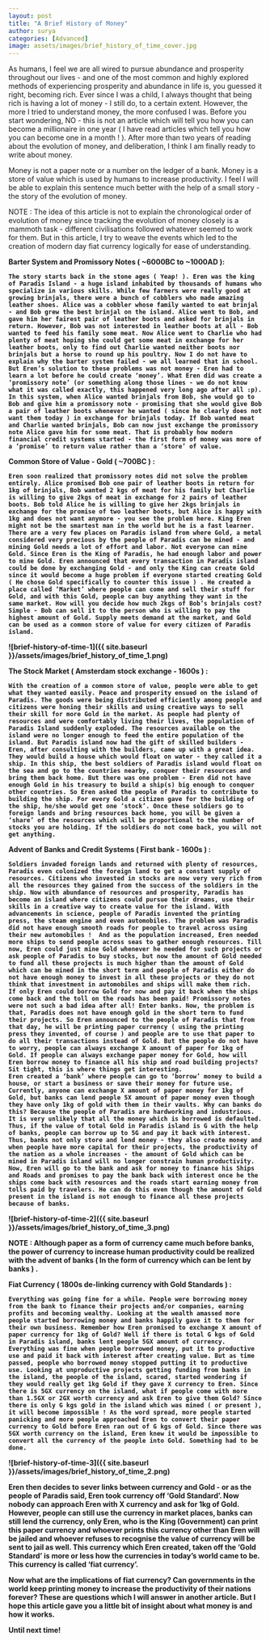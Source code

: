 ```yaml
---
layout: post
title: "A Brief History of Money"
author: surya
categories: [Advanced]
image: assets/images/brief_history_of_time_cover.jpg
---
```


As humans, I feel we are all wired to pursue abundance and prosperity throughout our lives - and one of the most common and highly explored methods of experiencing prosperity and abundance in life is, you guessed it right, becoming rich. Ever since I was a child, I always thought that being rich is having a lot of money - I still do, to a certain extent. However, the more I tried to understand money, the more confused I was. Before you start wondering, NO - this is not an article which will tell you how you can become a millionaire in one year ( I have read articles which tell you how you can become one in a month ! ). After more than two years of reading about the evolution of money, and deliberation, I think I am finally ready to write about money. 

Money is not a paper note or a number on the ledger of a bank. Money is a store of value which is used by humans to increase productivity. I feel I will be able to explain this sentence much better with the help of a small story - the story of the evolution of money.

NOTE : The idea of this article is not to explain the chronological order of evolution of money since tracking the evolution of money closely is a mammoth task - different civilisations followed whatever seemed to work for them. But in this article, I try to weave the events which led to the creation of modern day fiat currency logically for ease of understanding.

<b>Barter System and Promissory Notes ( ~6000BC to ~1000AD ):<b>

    The story starts back in the stone ages ( Yeap! ). Eren was the king of Paradis Island - a huge island inhabited by thousands of humans who specialize in various skills. While few farmers were really good at growing brinjals, there were a bunch of cobblers who made amazing leather shoes. Alice was a cobbler whose family wanted to eat brinjal - and Bob grew the best brinjal on the island. Alice went to Bob, and gave him her fairest pair of leather boots and asked for brinjals in return. However, Bob was not interested in leather boots at all - Bob wanted to feed his family some meat. Now Alice went to Charlie who had plenty of meat hoping she could get some meat in exchange for her leather boots, only to find out Charlie wanted neither boots nor brinjals but a horse to round up his poultry. Now I do not have to explain why the barter system failed - we all learned that in school. But Eren’s solution to these problems was not money - Eren had to learn a lot before he could create ‘money’. What Eren did was create a ‘promissory note’ (or something along those lines - we do not know what it was called exactly, this happened very long ago after all :p). In this system, when Alice wanted brinjals from Bob, she would go to Bob and give him a promissory note - promising that she would give Bob a pair of leather boots whenever he wanted ( since he clearly does not want them today ) in exchange for brinjals today. If Bob wanted meat and Charlie wanted brinjals, Bob can now just exchange the promissory note Alice gave him for some meat. That is probably how modern financial credit systems started - the first form of money was more of a ‘promise’ to return value rather than a ‘store’ of value.

<b>Common Store of Value - Gold ( ~700BC ) :</b>

    Eren soon realized that promissory notes did not solve the problem entirely. Alice promised Bob one pair of leather boots in return for 1kg of brinjals, Bob wanted 2 kgs of meat for his family but Charlie is willing to give 2kgs of meat in exchange for 2 pairs of leather boots. Bob told Alice he is willing to give her 2kgs brinjals in exchange for the promise of two leather boots, but Alice is happy with 1kg and does not want anymore - you see the problem here. King Eren might not be the smartest man in the world but he is a fast learner. There are a very few places on Paradis island from where Gold, a metal considered very precious by the people of Paradis can be mined - and mining Gold needs a lot of effort and labor. Not everyone can mine Gold. Since Eren is the King of Paradis, he had enough labor and power to mine Gold. Eren announced that every transaction in Paradis island could be done by exchanging Gold - and only the King can create Gold since it would become a huge problem if everyone started creating Gold ( He chose Gold specifically to counter this issue ) . He created a place called ‘Market’ where people can come and sell their stuff for Gold, and with this Gold, people can buy anything they want in the same market. How will you decide how much 2kgs of Bob’s brinjals cost? Simple - Bob can sell it to the person who is willing to pay the highest amount of Gold. Supply meets demand at the market, and Gold can be used as a common store of value for every citizen of Paradis island.


![brief-history-of-time-1]({{ site.baseurl }}/assets/images/brief_history_of_time_1.png)

<b>The Stock Market ( Amsterdam stock exchange - 1600s ) :</b>

	With the creation of a common store of value, people were able to get what they wanted easily. Peace and prosperity ensued on the island of Paradis. The goods were being distributed efficiently among people and citizens were honing their skills and using creative ways to sell their skill for more Gold in the market. As people had plenty of resources and were comfortably living their lives, the population of Paradis Island suddenly exploded. The resources available on the island were no longer enough to feed the entire population of the island. But Paradis island now had the gift of skilled builders - Eren, after consulting with the builders, came up with a great idea. They would build a house which would float on water - they called it a ship. In this ship, the best soldiers of Paradis island would float on the sea and go to the countries nearby, conquer their resources and bring them back home. But there was one problem - Eren did not have enough Gold in his treasury to build a ship(s) big enough to conquer other countries. So Eren asked the people of Paradis to contribute to building the ship. For every Gold a citizen gave for the building of the ship, he/she would get one ‘stock’. Once these soldiers go to foreign lands and bring resources back home, you will be given a ‘share’ of the resources which will be proportional to the number of stocks you are holding. If the soldiers do not come back, you will not get anything. 

<b>Advent of Banks and Credit Systems ( First bank - 1600s ) :</b>

	Soldiers invaded foreign lands and returned with plenty of resources, Paradis even colonized the foreign land to get a constant supply of resources. Citizens who invested in stocks are now very very rich from all the resources they gained from the success of the soldiers in the ship. Now with abundance of resources and prosperity, Paradis has become an island where citizens could pursue their dreams, use their skills in a creative way to create value for the island. With advancements in science, people of Paradis invented the printing press, the steam engine and even automobiles. The problem was Paradis did not have enough smooth roads for people to travel across using their new automobiles !  And as the population increased, Eren needed more ships to send people across seas to gather enough resources. Till now, Eren could just mine Gold whenever he needed for such projects or ask people of Paradis to buy stocks, but now the amount of Gold needed to fund all these projects is much higher than the amount of Gold which can be mined in the short term and people of Paradis either do not have enough money to invest in all these projects or they do not think that investment in automobiles and ships will make them rich. 
	If only Eren could borrow Gold for now and pay it back when the ships come back and the toll on the roads has been paid! Promissory notes were not such a bad idea after all! Enter banks. Now, the problem is that, Paradis does not have enough gold in the short term to fund their projects. So Eren announced to the people of Paradis that from that day, he will be printing paper currency ( using the printing press they invented, of course ) and people are to use that paper to do all their transactions instead of Gold. But the people do not have to worry, people can always exchange X amount of paper for 1kg of Gold. If people can always exchange paper money for Gold, how will Eren borrow money to finance all his ship and road building projects? Sit tight, this is where things get interesting.
	Eren created a ‘bank’ where people can go to ‘borrow’ money to build a house, or start a business or save their money for future use.  Currently, anyone can exchange X amount of paper money for 1kg of Gold, but banks can lend people 5X amount of paper money even though they have only 1kg of gold with them in their vaults. Why can banks do this? Because the people of Paradis are hardworking and industrious. It is very unlikely that all the money which is borrowed is defaulted. Thus, if the value of total Gold in Paradis island is G with the help of banks, people can borrow up to 5G and pay it back with interest. Thus, banks not only store and lend money - they also create money and when people have more capital for their projects, the productivity of the nation as a whole increases - the amount of Gold which can be mined in Paradis island will no longer constrain human productivity. Now, Eren will go to the bank and ask for money to finance his Ships and Roads and promises to pay the bank back with interest once he the ships come back with resources and the roads start earning money from tolls paid by travelers. He can do this even though the amount of Gold present in the island is not enough to finance all these projects because of banks.

![brief-history-of-time-2]({{ site.baseurl }}/assets/images/brief_history_of_time_3.png)

NOTE : Although paper as a form of currency came much before banks, the power of currency to increase human productivity could be realized with the advent of banks ( In the form of currency which can be lent by banks ) .

<b>Fiat Currency ( 1800s de-linking currency with Gold Standards ) : </b>

	Everything was going fine for a while. People were borrowing money from the bank to finance their projects and/or companies, earning profits and becoming wealthy. Looking at the wealth amassed more people started borrowing money and banks happily gave it to them for their own business. Remember how Eren promised to exchange X amount of paper currency for 1kg of Gold? Well if there is total G kgs of Gold in Paradis island, banks lent people 5GX amount of currency. Everything was fine when people borrowed money, put it to productive use and paid it back with interest after creating value. But as time passed, people who borrowed money stopped putting it to productive use. Looking at unproductive projects getting funding from banks in the island, the people of the island, scared, started wondering if they would really get 1kg Gold if they gave X currency to Eren. Since there is 5GX currency on the island, what if people come with more than 1.5GX or 2GX worth currency and ask Eren to give them Gold? Since there is only G kgs gold in the island which was mined ( or present ), it will become impossible ! As the word spread, more people started panicking and more people approached Eren to convert their paper currency to Gold before Eren ran out of G kgs of Gold. Since there was 5GX worth currency on the island, Eren knew it would be impossible to convert all the currency of the people into Gold. Something had to be done.

![brief-history-of-time-3]({{ site.baseurl }}/assets/images/brief_history_of_time_2.png)

Eren then decides to sever links between currency and Gold - or as the people of Paradis said, Eren took currency off ‘Gold Standard’. Now nobody can approach Eren with X currency and ask for 1kg of Gold. However, people can still use the currency in market places, banks can still lend the currency, only Eren, who is the King (Government) can print this paper currency and whoever prints this currency other than Eren will be jailed and whoever refuses to recognise the value of currency will be sent to jail as well. This currency which Eren created, taken off the ‘Gold Standard’ is more or less how the currencies in today’s world came to be. This currency is called ‘fiat currency’.

Now what are the implications of fiat currency? Can governments in the world keep printing money to increase the productivity of their nations forever? These are questions which I will answer in another article. But I hope this article gave you a little bit of insight about what money is and how it works.

Until next time!